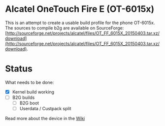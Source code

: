 # Alcatel OneTouch Fire E (OT-6015x)

This is an attempt to create a usable build profile for the phone OT-6015x. The sources to compile b2g are available on SourceForge: [http://sourceforge.net/projects/alcatel/files/OT_FF_6015X_20150403.tar.xz/download](http://sourceforge.net/projects/alcatel/files/OT_FF_6015X_20150403.tar.xz/download).

# Status

What needs to be done:

- [x] Kernel build working
- [ ] B2G builds
  - [ ] B2G boot
  - [ ] Userdata / Custpack split

Read more about the device in the [Wiki](https://github.com/llacroix/device-firee/wiki)
